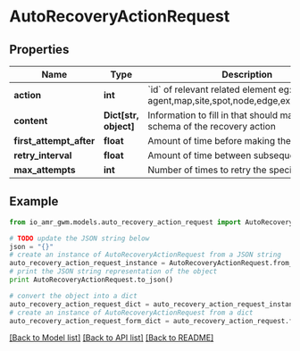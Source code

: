 # AutoRecoveryActionRequest


## Properties
Name | Type | Description | Notes
------------ | ------------- | ------------- | -------------
**action** | **int** | &#x60;id&#x60; of relevant related element eg: agent,map,site,spot,node,edge,external_device | 
**content** | **Dict[str, object]** | Information to fill in that should match the schema of the recovery action | 
**first_attempt_after** | **float** | Amount of time before making the first attempt | 
**retry_interval** | **float** | Amount of time between subsequent attempts | 
**max_attempts** | **int** | Number of times to retry the specific action | [optional] 

## Example

```python
from io_amr_gwm.models.auto_recovery_action_request import AutoRecoveryActionRequest

# TODO update the JSON string below
json = "{}"
# create an instance of AutoRecoveryActionRequest from a JSON string
auto_recovery_action_request_instance = AutoRecoveryActionRequest.from_json(json)
# print the JSON string representation of the object
print AutoRecoveryActionRequest.to_json()

# convert the object into a dict
auto_recovery_action_request_dict = auto_recovery_action_request_instance.to_dict()
# create an instance of AutoRecoveryActionRequest from a dict
auto_recovery_action_request_form_dict = auto_recovery_action_request.from_dict(auto_recovery_action_request_dict)
```
[[Back to Model list]](../README.md#documentation-for-models) [[Back to API list]](../README.md#documentation-for-api-endpoints) [[Back to README]](../README.md)


